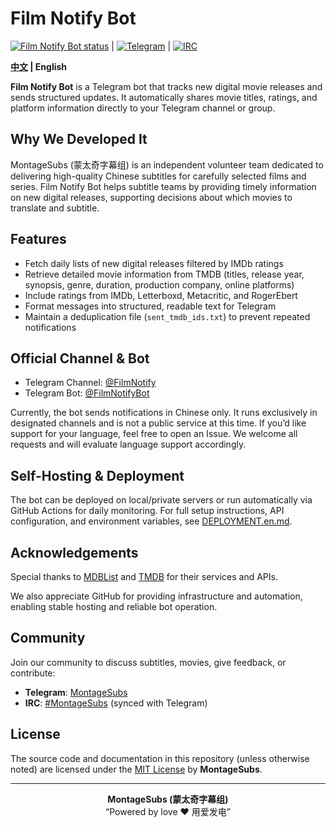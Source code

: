# Film Notify Bot

[![Film Notify Bot status](https://github.com/MontageSubs/film-notify-bot/actions/workflows/film_notify_bot.yml/badge.svg)](https://github.com/MontageSubs/film-notify-bot/actions/workflows/film_notify_bot.yml) | 
[![Telegram](https://img.shields.io/badge/Telegram-Subscribe-blue?logo=telegram&style=flat-square)](https://t.me/+3drwnBP0yjszMmNh) | 
[![IRC](https://img.shields.io/badge/IRC-Join%20Chat-brightgreen?logo=irc&style=flat-square)](https://web.libera.chat/#MontageSubs)


**[中文](./README.md) | English**

**Film Notify Bot** is a Telegram bot that tracks new digital movie releases and sends structured updates. It automatically shares movie titles, ratings, and platform information directly to your Telegram channel or group.

## Why We Developed It

MontageSubs (蒙太奇字幕组) is an independent volunteer team dedicated to delivering high-quality Chinese subtitles for carefully selected films and series. Film Notify Bot helps subtitle teams by providing timely information on new digital releases, supporting decisions about which movies to translate and subtitle.

## Features
- Fetch daily lists of new digital releases filtered by IMDb ratings
- Retrieve detailed movie information from TMDB (titles, release year, synopsis, genre, duration, production company, online platforms)
- Include ratings from IMDb, Letterboxd, Metacritic, and RogerEbert
- Format messages into structured, readable text for Telegram
- Maintain a deduplication file (`sent_tmdb_ids.txt`) to prevent repeated notifications

## Official Channel & Bot

- Telegram Channel: [@FilmNotify](https://t.me/+3drwnBP0yjszMmNh)  
- Telegram Bot: [@FilmNotifyBot](https://t.me/FilmNotifyBot)  

Currently, the bot sends notifications in Chinese only. It runs exclusively in designated channels and is not a public service at this time. If you’d like support for your language, feel free to open an Issue. We welcome all requests and will evaluate language support accordingly.

## Self-Hosting & Deployment

The bot can be deployed on local/private servers or run automatically via GitHub Actions for daily monitoring. For full setup instructions, API configuration, and environment variables, see [DEPLOYMENT.en.md](./DEPLOYMENT.en.md).

## Acknowledgements

Special thanks to [MDBList](https://mdblist.com/) and [TMDB](https://www.themoviedb.org/) for their services and APIs.

We also appreciate GitHub for providing infrastructure and automation, enabling stable hosting and reliable bot operation.

## Community

Join our community to discuss subtitles, movies, give feedback, or contribute:
- **Telegram**: [MontageSubs](https://t.me/+HCWwtDjbTBNlM2M5)  
- **IRC**: [#MontageSubs](https://web.libera.chat/#MontageSubs) (synced with Telegram)

## License

The source code and documentation in this repository (unless otherwise noted) are licensed under the [MIT License](./LICENSE) by **MontageSubs**.

---

<div align="center">

**MontageSubs (蒙太奇字幕组)**  
“Powered by love ❤️ 用爱发电”

</div>
